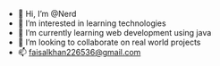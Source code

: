 - 👋 Hi, I’m @Nerd
- 👀 I’m interested in learning technologies
- 🌱 I’m currently learning web development using java
- 💞️ I’m looking to collaborate on real world projects
- 📫 faisalkhan226536@gmail.com

<!---
faisal007-bot/faisal007-bot is a ✨ special ✨ repository because its `README.md` (this file) appears on your GitHub profile.
You can click the Preview link to take a look at your changes.
--->
